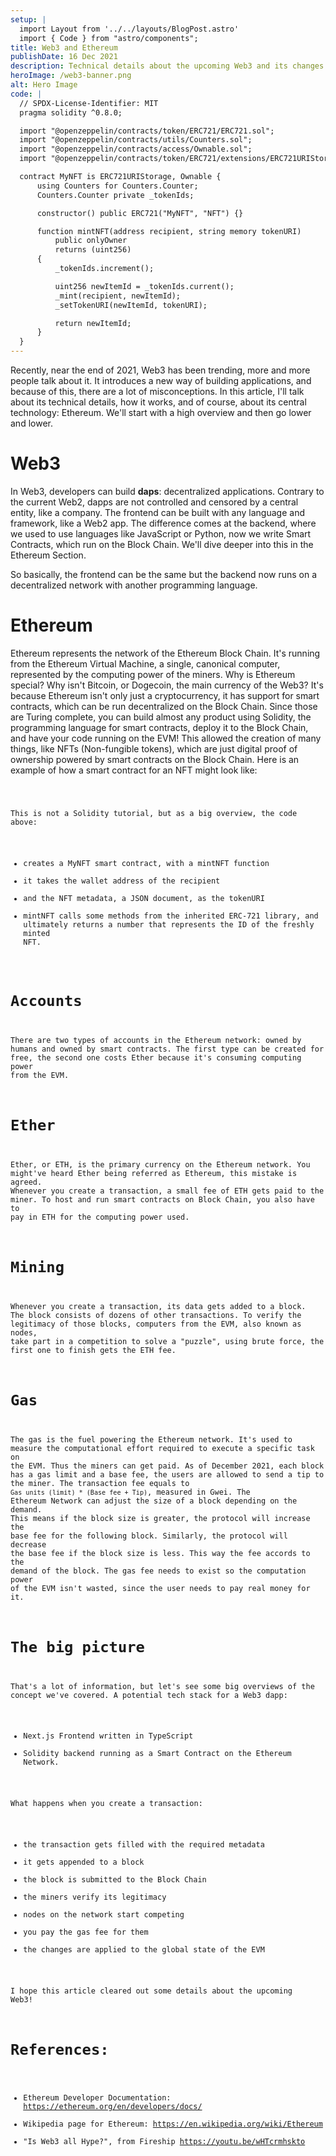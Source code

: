 ```yaml
---
setup: |
  import Layout from '../../layouts/BlogPost.astro'
  import { Code } from "astro/components";
title: Web3 and Ethereum
publishDate: 16 Dec 2021
description: Technical details about the upcoming Web3 and its changes.
heroImage: /web3-banner.png
alt: Hero Image
code: |
  // SPDX-License-Identifier: MIT
  pragma solidity ^0.8.0;

  import "@openzeppelin/contracts/token/ERC721/ERC721.sol";
  import "@openzeppelin/contracts/utils/Counters.sol";
  import "@openzeppelin/contracts/access/Ownable.sol";
  import "@openzeppelin/contracts/token/ERC721/extensions/ERC721URIStorage.sol";

  contract MyNFT is ERC721URIStorage, Ownable {
      using Counters for Counters.Counter;
      Counters.Counter private _tokenIds;

      constructor() public ERC721("MyNFT", "NFT") {}

      function mintNFT(address recipient, string memory tokenURI)
          public onlyOwner
          returns (uint256)
      {
          _tokenIds.increment();

          uint256 newItemId = _tokenIds.current();
          _mint(recipient, newItemId);
          _setTokenURI(newItemId, tokenURI);

          return newItemId;
      }
  }
---
```


Recently, near the end of 2021, Web3 has been trending, more and more people talk about it. It introduces a new way of building applications, and because of this, there are a lot of misconceptions. In this article, I'll talk about its technical details, how it works, and of course, about its central technology: Ethereum. We'll start with a high overview and then go lower and lower.

# Web3

In Web3, developers can build **daps**: decentralized applications. Contrary to the current Web2, dapps are not controlled and censored by a central entity, like a company. The frontend can be built with any language and framework, like a Web2 app. The difference comes at the backend, where we used to use languages like JavaScript or Python, now we write Smart Contracts, which run on the Block Chain. We'll dive deeper into this in the Ethereum Section.

So basically, the frontend can be the same but the backend now runs on a decentralized network with another programming language.

# Ethereum

Ethereum represents the network of the Ethereum Block Chain. It's running from the Ethereum Virtual Machine, a single, canonical computer, represented by the computing power of the miners. Why is Ethereum special? Why isn't Bitcoin, or Dogecoin, the main currency of the Web3? It's because Ethereum isn't only just a cryptocurrency, it has support for smart contracts, which can be run decentralized on the Block Chain. Since those are Turing complete, you can build almost any product using Solidity, the programming language for smart contracts, deploy it to the Block Chain, and have your code running on the EVM! This allowed the creation of many things, like NFTs (Non-fungible tokens), which are just digital proof of ownership powered by smart contracts on the Block Chain. Here is an example of how a smart contract for an NFT might look like:

<Code code={frontmatter.code} lang="ts" theme="github-dark-dimmed"/>

This is not a Solidity tutorial, but as a big overview, the code above:

- creates a MyNFT smart contract, with a mintNFT function
- it takes the wallet address of the recipient
- and the NFT metadata, a JSON document, as the tokenURI
- mintNFT calls some methods from the inherited ERC-721 library, and ultimately returns a number that represents the ID of the freshly minted NFT.

# Accounts

There are two types of accounts in the Ethereum network: owned by humans and owned by smart contracts. The first type can be created for free, the second one costs Ether because it's consuming computing power from the EVM.

# Ether

Ether, or ETH, is the primary currency on the Ethereum network. You might've heard Ether being referred as Ethereum, this mistake is agreed. Whenever you create a transaction, a small fee of ETH gets paid to the miner. To host and run smart contracts on Block Chain, you also have to pay in ETH for the computing power used.

# Mining

Whenever you create a transaction, its data gets added to a block. The block consists of dozens of other transactions. To verify the legitimacy of those blocks, computers from the EVM, also known as nodes, take part in a competition to solve a "puzzle", using brute force, the first one to finish gets the ETH fee.

# Gas

The gas is the fuel powering the Ethereum network. It's used to measure the computational effort required to execute a specific task on the EVM. Thus the miners can get paid. As of December 2021, each block has a gas limit and a base fee, the users are allowed to send a tip to the miner. The transaction fee equals to `Gas units (limit) * (Base fee + Tip)`, measured in Gwei. The Ethereum Network can adjust the size of a block depending on the demand. This means if the block size is greater, the protocol will increase the base fee for the following block. Similarly, the protocol will decrease the base fee if the block size is less. This way the fee accords to the demand of the block. The gas fee needs to exist so the computation power of the EVM isn't wasted, since the user needs to pay real money for it.

# The big picture

That's a lot of information, but let's see some big overviews of the concept we've covered. A potential tech stack for a Web3 dapp:

- Next.js Frontend written in TypeScript
- Solidity backend running as a Smart Contract on the Ethereum Network.

What happens when you create a transaction:

- the transaction gets filled with the required metadata
- it gets appended to a block
- the block is submitted to the Block Chain
- the miners verify its legitimacy
- nodes on the network start competing
- you pay the gas fee for them
- the changes are applied to the global state of the EVM

I hope this article cleared out some details about the upcoming Web3!

# References:

- Ethereum Developer Documentation: https://ethereum.org/en/developers/docs/
- Wikipedia page for Ethereum: https://en.wikipedia.org/wiki/Ethereum
- "Is Web3 all Hype?", from Fireship https://youtu.be/wHTcrmhskto
